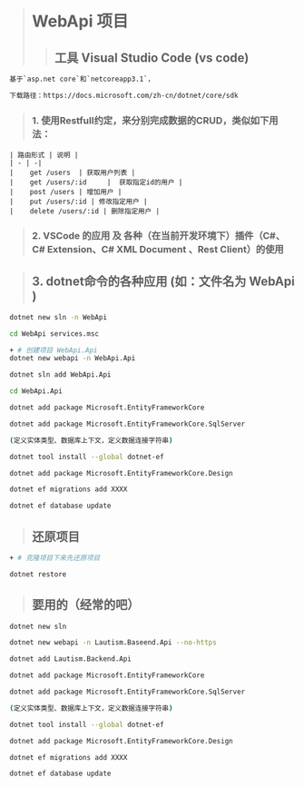 ># WebApi 项目
>>## 工具 Visual Studio Code (vs code) 
```sh
基于`asp.net core`和`netcoreapp3.1`，

下载路径：https://docs.microsoft.com/zh-cn/dotnet/core/sdk
```

>### 1. 使用Restfull约定，来分别完成数据的CRUD，类似如下用法：

    | 路由形式 | 说明 |
    | - | -|
    |    get /users  | 获取用户列表 |
    |    get /users/:id     |  获取指定id的用户 |
    |    post /users | 增加用户 |
    |    put /users/:id | 修改指定用户 |
    |    delete /users/:id | 删除指定用户 |

>### 2. VSCode 的应用 及 各种（在当前开发环境下）插件（C#、C# Extension、C# XML Document 、Rest Client）的使用

>## 3. dotnet命令的各种应用 (如：文件名为 WebApi )
```sh
dotnet new sln -n WebApi

cd WebApi services.msc

+ # 创建项目 WebApi.Api
dotnet new webapi -n WebApi.Api

dotnet sln add WebApi.Api

cd WebApi.Api

dotnet add package Microsoft.EntityFrameworkCore

dotnet add package Microsoft.EntityFrameworkCore.SqlServer

(定义实体类型、数据库上下文，定义数据连接字符串)

dotnet tool install --global dotnet-ef

dotnet add package Microsoft.EntityFrameworkCore.Design

dotnet ef migrations add XXXX

dotnet ef database update
```

>## 还原项目
```sh
+ # 克隆项目下来先还原项目

dotnet restore
```

>## 要用的（经常的吧）
```sh
dotnet new sln

dotnet new webapi -n Lautism.Baseend.Api --no-https

dotnet add Lautism.Backend.Api

dotnet add package Microsoft.EntityFrameworkCore

dotnet add package Microsoft.EntityFrameworkCore.SqlServer

(定义实体类型、数据库上下文，定义数据连接字符串)

dotnet tool install --global dotnet-ef

dotnet add package Microsoft.EntityFrameworkCore.Design

dotnet ef migrations add XXXX

dotnet ef database update
````